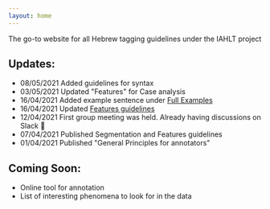 ```yaml
---
layout: home
---
```


The go-to website for all Hebrew tagging guidelines under the IAHLT project

## Updates:
- 08/05/2021 Added guidelines for syntax
- 03/05/2021 Updated "Features" for Case analysis
- 16/04/2021 Added example sentence under [Full Examples][1]
- 16/04/2021 Updated [Features guidelines][2]
- 12/04/2021 First group meeting was held. Already having discussions on Slack :muscle:
- 07/04/2021 Published Segmentation and Features guidelines
- 01/04/2021 Published "General Principles for annotators"

## Coming Soon:
- Online tool for annotation
- List of interesting phenomena to look for in the data


[1]: https://iahlt.github.io/hebrew-guidelines/morphology/2021-04-16-examples.html
[2]: https://iahlt.github.io/hebrew-guidelines/morphology/2021-04-07-features.html


